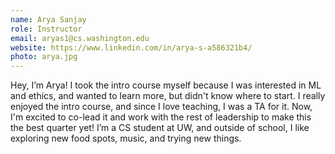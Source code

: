 ```yaml
---
name: Arya Sanjay
role: Instructor
email: aryas1@cs.washington.edu
website: https://www.linkedin.com/in/arya-s-a586321b4/
photo: arya.jpg
---
```

Hey, I’m Arya! I took the intro course myself because I was interested in ML and ethics, and wanted to learn more, but didn't know where to start. I really enjoyed the intro course, and since I love teaching, I was a TA for it. Now, I'm excited to co-lead it and work with the rest of leadership to make this the best quarter yet! I’m a CS student at UW, and outside of school, I like exploring new food spots, music, and trying new things.
